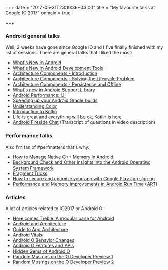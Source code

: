 +++
date = "2017-05-31T23:10:36+03:00"
title = "My favourite talks at Google IO 2017"
onmain = true

+++

### Android general talks

Well, 2 weeks have gone since Google IO and I I've finally finished with my list of sessions. There are general talks that I liked the most:

- [What's New in Android](https://www.youtube.com/watch?v=1N9KveJ-FU8)
- [What's New in Android Development Tools](https://www.youtube.com/watch?v=Hx_rwS1NTiI)
- [Architecture Components - Introduction](https://www.youtube.com/watch?v=FrteWKKVyzI)
- [Architecture Components - Solving the Lifecycle Problem](https://www.youtube.com/watch?v=bEKNi1JOrNs)
- [Architecture Components - Persistence and Offline](https://www.youtube.com/watch?v=MfHsPGQ6bgE)
- [What's new in Android Support Library](https://www.youtube.com/watch?v=V6-roIeNUY0)
- [Android Performance: UI](https://www.youtube.com/watch?v=9HtTL_RO2wI)
- [Speeding up your Android Gradle builds](https://www.youtube.com/watch?v=7ll-rkLCtyk)
- [Understanding Color](https://www.youtube.com/watch?v=r8NeG0wmFXM)
- [Introduction to Kotlin](https://www.youtube.com/watch?v=X1RVYt2QKQE)
- [Life is great and everything will be ok, Kotlin is here](https://www.youtube.com/watch?v=fPzxfeDJDzY)
- [Android Fireside Chat](https://www.youtube.com/watch?v=NSZ7iadGaa8) (Transcript of questions in video description)

### Performance talks

Also I'm fan of #perfmatters that's why:

- [How to Manage Native C++ Memory in Android](https://www.youtube.com/watch?v=7_caITSjk1k)
- [Background Check and Other Insights into the Android Operating System Framework](https://www.youtube.com/watch?v=hbLAzwhBjFE)
- [Fragment Tricks](https://www.youtube.com/watch?v=eUG3VWnXFtg)
- [How to secure and optimize your app with Google Play app signing](https://www.youtube.com/watch?v=5tdGAP927dk)
- [Performance and Memory Improvements in Android Run Time (ART)](https://www.youtube.com/watch?v=iFE2Utbv1Oo)

### Articles

A lot of articles related to IO2017 or Android O:

- [Here comes Treble: A modular base for Android](https://android-developers.googleblog.com/2017/05/here-comes-treble-modular-base-for.html)
- [Android and Architecture](https://android-developers.googleblog.com/2017/05/android-and-architecture.html)
- [Guide to App Architecture](https://developer.android.com/topic/libraries/architecture/guide.html)
- [Android Vitals](https://developer.android.com/topic/performance/vitals/index.html)
- [Android O Behavior Changes](https://developer.android.com/preview/behavior-changes.html)
- [Android O Features and APIs](https://developer.android.com/preview/api-overview.html)
- [Hidden Gems of Android O](https://medium.com/@ianhlake/hidden-gems-of-android-o-7def63136629)
- [Random Musings on the O Developer Preview 1](https://commonsware.com/blog/2017/03/22/random-musings-o-developer-preview-1.html)
- [Random Musings on the O Developer Preview 2](https://commonsware.com/blog/2017/05/22/random-musings-o-developer-preview-2.html)


